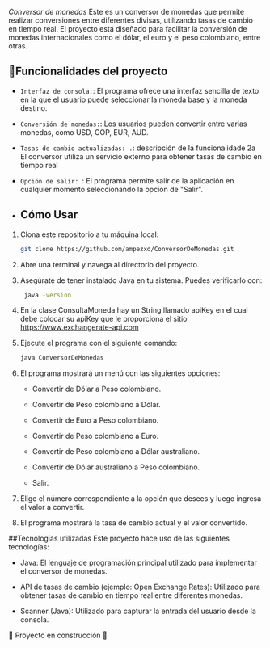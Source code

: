 <em> Conversor de monedas </em>
Este es un conversor de monedas que permite realizar conversiones entre diferentes divisas, utilizando tasas de cambio en tiempo real. El proyecto está diseñado para facilitar la conversión de monedas internacionales como el dólar, el euro y el peso colombiano, entre otras.

## :hammer:Funcionalidades del proyecto

- `Interfaz de consola:`:  El programa ofrece una interfaz sencilla de texto en la que el usuario puede seleccionar la moneda base y la moneda destino.
- `Conversión de monedas:`:  Los usuarios pueden convertir entre varias monedas, como USD, COP, EUR, AUD.
- `Tasas de cambio actualizadas: .`: descripción de la funcionalidade 2a El conversor utiliza un servicio externo para obtener tasas de cambio en tiempo real
- `Opción de salir: `: El programa permite salir de la aplicación en cualquier momento seleccionando la opción de "Salir".

- ## Cómo Usar

1. Clona este repositorio a tu máquina local:
   ```bash
   git clone https://github.com/ampezxd/ConversorDeMonedas.git
2. Abre una terminal y navega al directorio del proyecto.
3. Asegúrate de tener instalado Java en tu sistema. Puedes verificarlo con:
   ```bash
    java -version
4. En la clase ConsultaMoneda hay un String llamado apiKey en el cual debe colocar su apiKey  que le proporciona el sitio https://www.exchangerate-api.com
   
5. Ejecute el programa con el siguiente comando:
   ```bash
   java ConversorDeMonedas
6. El programa mostrará un menú con las siguientes opciones:
   
   * Convertir de Dólar a Peso colombiano.

   * Convertir de Peso colombiano a Dólar.

   * Convertir de Euro a Peso colombiano.

   * Convertir de Peso colombiano a Euro.

   * Convertir de Peso colombiano a Dólar australiano.

   * Convertir de Dólar australiano a Peso colombiano.

   * Salir.

7. Elige el número correspondiente a la opción que desees y luego ingresa el valor a convertir.

8. El programa mostrará la tasa de cambio actual y el valor convertido.

##Tecnologías utilizadas 
Este proyecto hace uso de las siguientes tecnologías:

   * Java: El lenguaje de programación principal utilizado para implementar el conversor de monedas.

   * API de tasas de cambio (ejemplo: Open Exchange Rates): Utilizado para obtener tasas de cambio en tiempo real entre diferentes monedas.

   * Scanner (Java): Utilizado para capturar la entrada del usuario desde la consola.


:construction: Proyecto en construcción :construction:
